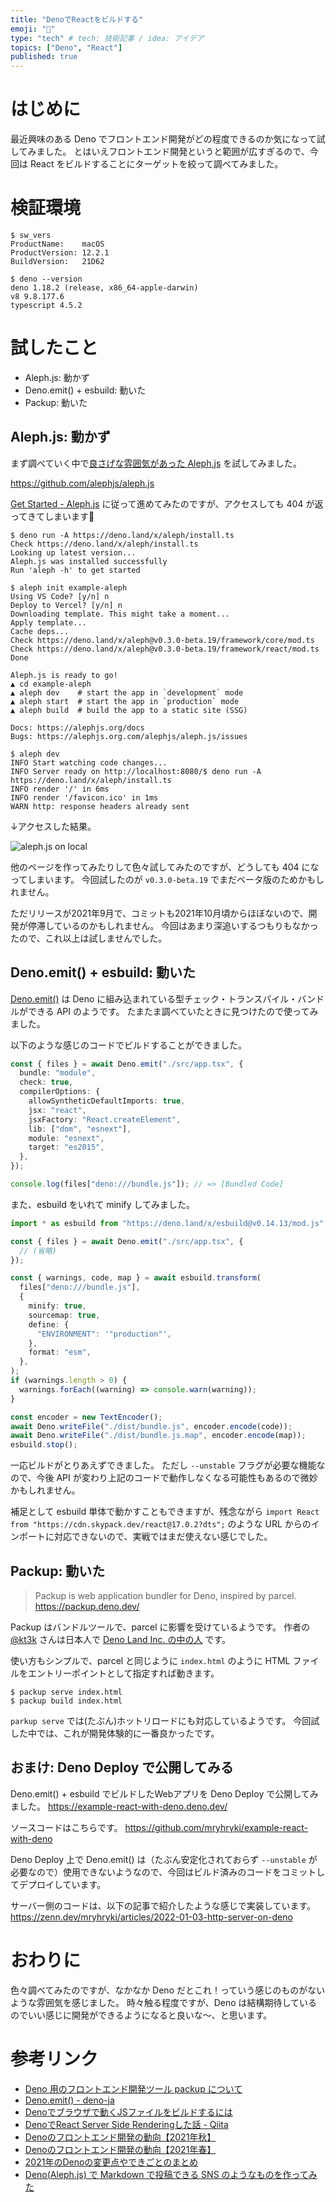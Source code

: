 ```yaml
---
title: "DenoでReactをビルドする"
emoji: "🦕"
type: "tech" # tech: 技術記事 / idea: アイデア
topics: ["Deno", "React"]
published: true
---
```


# はじめに

最近興味のある Deno でフロントエンド開発がどの程度できるのか気になって試してみました。
とはいえフロントエンド開発というと範囲が広すぎるので、今回は React をビルドすることにターゲットを絞って調べてみました。


# 検証環境

```shell
$ sw_vers
ProductName:	macOS
ProductVersion:	12.2.1
BuildVersion:	21D62

$ deno --version
deno 1.18.2 (release, x86_64-apple-darwin)
v8 9.8.177.6
typescript 4.5.2
```


# 試したこと

- Aleph.js: 動かず
- Deno.emit() + esbuild: 動いた
- Packup: 動いた


## Aleph.js: 動かず

まず調べていく中で[良さげな雰囲気があった Aleph.js](https://zenn.dev/uki00a/articles/frontend-development-in-deno-2021-autumn#aleph.js-v0.3-beta%E3%81%8C%E3%83%AA%E3%83%AA%E3%83%BC%E3%82%B9) を試してみました。

https://github.com/alephjs/aleph.js

[Get Started - Aleph.js](https://alephjs.org/docs/get-started) に従って進めてみたのですが、アクセスしても 404 が返ってきてしまいます🤔

```shell
$ deno run -A https://deno.land/x/aleph/install.ts
Check https://deno.land/x/aleph/install.ts
Looking up latest version...
Aleph.js was installed successfully
Run 'aleph -h' to get started

$ aleph init example-aleph
Using VS Code? [y/n] n
Deploy to Vercel? [y/n] n
Downloading template. This might take a moment...
Apply template...
Cache deps...
Check https://deno.land/x/aleph@v0.3.0-beta.19/framework/core/mod.ts
Check https://deno.land/x/aleph@v0.3.0-beta.19/framework/react/mod.ts
Done

Aleph.js is ready to go!
▲ cd example-aleph
▲ aleph dev    # start the app in `development` mode
▲ aleph start  # start the app in `production` mode
▲ aleph build  # build the app to a static site (SSG)

Docs: https://alephjs.org/docs
Bugs: https://alephjs.org.com/alephjs/aleph.js/issues

$ aleph dev
INFO Start watching code changes...
INFO Server ready on http://localhost:8080/$ deno run -A https://deno.land/x/aleph/install.ts
INFO render '/' in 6ms
INFO render '/favicon.ico' in 1ms
WARN http: response headers already sent
```

↓アクセスした結果。

![aleph.js on local](https://mryhryki.com/file/Wc3KIaSZS0MTkKPDiG-9PPM2Qp_JR.png)

他のページを作ってみたりして色々試してみたのですが、どうしても 404 になってしまいます。
今回試したのが `v0.3.0-beta.19` でまだベータ版のためかもしれません。

ただリリースが2021年9月で、コミットも2021年10月頃からほぼないので、開発が停滞しているのかもしれません。
今回はあまり深追いするつもりもなかったので、これ以上は試しませんでした。


## Deno.emit() + esbuild: 動いた

[Deno.emit()](https://deno.land/manual/typescript/runtime#denoemit) は Deno に組み込まれている型チェック・トランスパイル・バンドルができる API のようです。
たまたま調べていたときに見つけたので使ってみました。

以下のような感じのコードでビルドすることができました。

```typescript
const { files } = await Deno.emit("./src/app.tsx", {
  bundle: "module",
  check: true,
  compilerOptions: {
    allowSyntheticDefaultImports: true,
    jsx: "react",
    jsxFactory: "React.createElement",
    lib: ["dom", "esnext"],
    module: "esnext",
    target: "es2015",
  },
});

console.log(files["deno:///bundle.js"]); // => [Bundled Code]
```

また、esbuild をいれて minify してみました。

```typescript
import * as esbuild from "https://deno.land/x/esbuild@v0.14.13/mod.js";

const { files } = await Deno.emit("./src/app.tsx", {
  // (省略)
});

const { warnings, code, map } = await esbuild.transform(
  files["deno:///bundle.js"],
  {
    minify: true,
    sourcemap: true,
    define: {
      "ENVIRONMENT": '"production"',
    },
    format: "esm",
  },
);
if (warnings.length > 0) {
  warnings.forEach((warning) => console.warn(warning));
}

const encoder = new TextEncoder();
await Deno.writeFile("./dist/bundle.js", encoder.encode(code));
await Deno.writeFile("./dist/bundle.js.map", encoder.encode(map));
esbuild.stop();
```

一応ビルドがとりあえずできました。
ただし `--unstable` フラグが必要な機能なので、今後 API が変わり上記のコードで動作しなくなる可能性もあるので微妙かもしれません。

補足として esbuild 単体で動かすこともできますが、残念ながら `import React from "https://cdn.skypack.dev/react@17.0.2?dts";` のような URL からのインポートに対応できないので、実戦ではまだ使えない感じでした。


## Packup: 動いた

> Packup is web application bundler for Deno, inspired by parcel.
https://packup.deno.dev/

Packup はバンドルツールで、parcel に影響を受けているようです。
作者の [@kt3k](https://twitter.com/kt3k) さんは日本人で [Deno Land Inc. の中の人](https://engineer-lab.findy-code.io/deno-kt3k) です。

使い方もシンプルで、parcel と同じように `index.html` のように HTML ファイルをエントリーポイントとして指定すれば動きます。

```shell
$ packup serve index.html
$ packup build index.html
```

`parkup serve` では(たぶん)ホットリロードにも対応しているようです。
今回試した中では、これが開発体験的に一番良かったです。


## おまけ: Deno Deploy で公開してみる

Deno.emit() + esbuild でビルドしたWebアプリを Deno Deploy で公開してみました。
https://example-react-with-deno.deno.dev/

ソースコードはこちらです。
https://github.com/mryhryki/example-react-with-deno

Deno Deploy 上で Deno.emit() は（たぶん安定化されておらず `--unstable` が必要なので）使用できないようなので、今回はビルド済みのコードをコミットしてデプロイしています。

サーバー側のコードは、以下の記事で紹介したような感じで実装しています。
https://zenn.dev/mryhryki/articles/2022-01-03-http-server-on-deno


# おわりに

色々調べてみたのですが、なかなか Deno だとこれ！っていう感じのものがないような雰囲気を感じました。
時々触る程度ですが、Deno は結構期待しているのでいい感じに開発ができるようになると良いな〜、と思います。


# 参考リンク

- [Deno 用のフロントエンド開発ツール packup について](https://zenn.dev/kt3k/articles/1df2e54cd9d4f3)
- [Deno.emit() - deno-ja](https://scrapbox.io/deno-ja/Deno.emit())
- [Denoでブラウザで動くJSファイルをビルドするには](https://zenn.dev/itte/articles/65e3ec70ef5ff6)
- [DenoでReact Server Side Renderingした話 - Qiita](https://qiita.com/isihigameKoudai/items/40b5263b7296c79873a6)
- [Denoのフロントエンド開発の動向【2021年秋】](https://zenn.dev/uki00a/articles/frontend-development-in-deno-2021-autumn)
- [Denoのフロントエンド開発の動向【2021年春】](https://zenn.dev/uki00a/articles/frontend-development-in-deno-2021-spring)
- [2021年のDenoの変更点やできごとのまとめ](https://zenn.dev/uki00a/articles/whats-new-for-deno-in-2021)
- [Deno(Aleph.js) で Markdown で投稿できる SNS のようなものを作ってみた](https://zenn.dev/chiba/articles/md-sns-deno-alephjs)
